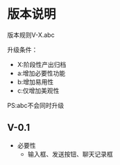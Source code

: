 # 版本说明

版本规则V-X.abc

升级条件：
- X:阶段性产出归档
- a:增加必要性功能
- b:增加易用性
- c:仅增加美观性

PS:abc不会同时升级

## V-0.1

- 必要性
  - 输入框、发送按钮、聊天记录框
